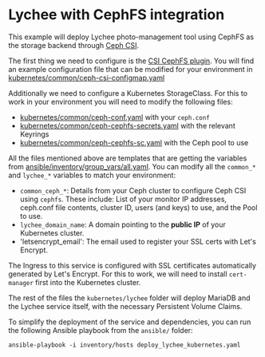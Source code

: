 # Lychee with CephFS integration

This example will deploy Lychee photo-management tool using CephFS as the storage backend through [Ceph CSI].

The first thing we need to configure is the [CSI CephFS plugin]. You will find
an example configuration file that can be modified for your environment in
[kubernetes/common/ceph-csi-configmap.yaml]

Additionally we need to configure a Kubernetes StorageClass. For this to work
in your environment you will need to modify the following files:
- [kubernetes/common/ceph-conf.yaml] with your `ceph.conf`
- [kubernetes/common/ceph-cephfs-secrets.yaml] with the relevant Keyrings
- [kubernetes/common/ceph-cephfs-sc.yaml] with the Ceph pool to use


All the files mentioned above are templates that are getting the variables from
[ansible/inventory/group_vars/all.yaml]. You can modify all the `common_*` and
`lychee_*` variables to match your environment:

- `common_ceph_*`: Details from your Ceph cluster to configure Ceph CSI using
  `cephfs`. These include: List of your monitor IP addresses, ceph.conf
   file contents, cluster ID, users (and keys) to use, and the Pool to use.
- `lychee_domain_name`: A domain pointing to the **public IP** of your
  Kubernetes cluster.
- 'letsencrypt_email': The email used to register your SSL certs with
  Let's Encrypt.

The Ingress to this service is configured with SSL certificates automatically
generated by Let's Encrypt. For this to work, we will need to install
`cert-manager` first into the Kubernetes cluster.

The rest of the files the `kubernetes/lychee` folder will deploy MariaDB
and the Lychee service itself, with the necessary Persistent Volume Claims.

To simplify the deployment of the service and dependencies, you can run the
following Ansible playbook from the `ansible/` folder:

    ansible-playbook -i inventory/hosts deploy_lychee_kubernetes.yaml

[Ceph CSI]: https://github.com/ceph/ceph-csi
[CSI CephFS plugin]: https://github.com/ceph/ceph-csi/blob/devel/docs/deploy-cephfs.md
[kubernetes/common/ceph-csi-configmap.yaml]: kubernetes/common/ceph-csi-configmap.yaml
[kubernetes/common/ceph-conf.yaml]: kubernetes/common/ceph-conf.yaml
[kubernetes/common/ceph-cephfs-secrets.yaml]: kubernetes/common/ceph-cephfs-secrets.yaml
[kubernetes/common/ceph-cephfs-sc.yaml]: kubernetes/common/ceph-cephfs-sc.yaml
[ansible/inventory/group_vars/all.yaml]: ansible/inventory/group_vars/all.yaml
